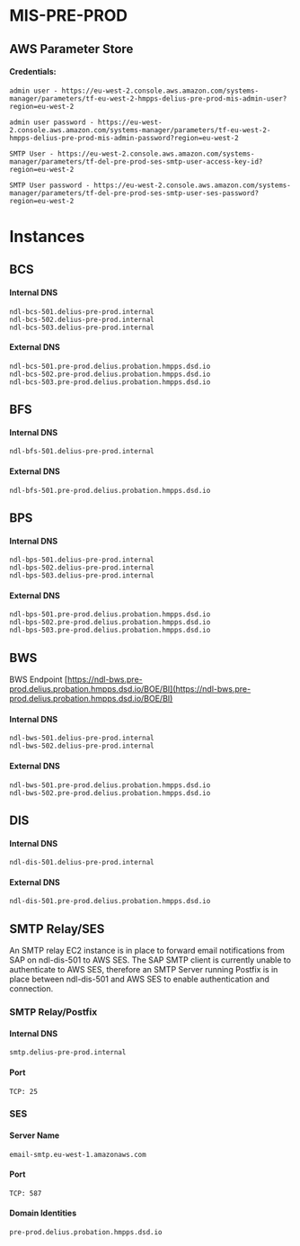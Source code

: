# MIS-PRE-PROD


## AWS Parameter Store

#### Credentials:

```
admin user - https://eu-west-2.console.aws.amazon.com/systems-manager/parameters/tf-eu-west-2-hmpps-delius-pre-prod-mis-admin-user?region=eu-west-2

admin user password - https://eu-west-2.console.aws.amazon.com/systems-manager/parameters/tf-eu-west-2-hmpps-delius-pre-prod-mis-admin-password?region=eu-west-2

SMTP User - https://eu-west-2.console.aws.amazon.com/systems-manager/parameters/tf-del-pre-prod-ses-smtp-user-access-key-id?region=eu-west-2

SMTP User password - https://eu-west-2.console.aws.amazon.com/systems-manager/parameters/tf-del-pre-prod-ses-smtp-user-ses-password?region=eu-west-2
```

# Instances

## BCS

#### Internal DNS  


```
ndl-bcs-501.delius-pre-prod.internal
ndl-bcs-502.delius-pre-prod.internal
ndl-bcs-503.delius-pre-prod.internal
```

#### External DNS  

```
ndl-bcs-501.pre-prod.delius.probation.hmpps.dsd.io
ndl-bcs-502.pre-prod.delius.probation.hmpps.dsd.io
ndl-bcs-503.pre-prod.delius.probation.hmpps.dsd.io
```
## BFS

#### Internal DNS  

```
ndl-bfs-501.delius-pre-prod.internal
```

#### External DNS  

```
ndl-bfs-501.pre-prod.delius.probation.hmpps.dsd.io
```
## BPS
#### Internal DNS  


```
ndl-bps-501.delius-pre-prod.internal
ndl-bps-502.delius-pre-prod.internal
ndl-bps-503.delius-pre-prod.internal

```

#### External DNS  

```
ndl-bps-501.pre-prod.delius.probation.hmpps.dsd.io
ndl-bps-502.pre-prod.delius.probation.hmpps.dsd.io
ndl-bps-503.pre-prod.delius.probation.hmpps.dsd.io
```
## BWS
BWS Endpoint [https://ndl-bws.pre-prod.delius.probation.hmpps.dsd.io/BOE/BI](https://ndl-bws.pre-prod.delius.probation.hmpps.dsd.io/BOE/BI)

#### Internal DNS  


```
ndl-bws-501.delius-pre-prod.internal
ndl-bws-502.delius-pre-prod.internal
```

#### External DNS  

```
ndl-bws-501.pre-prod.delius.probation.hmpps.dsd.io
ndl-bws-502.pre-prod.delius.probation.hmpps.dsd.io
```
## DIS
#### Internal DNS  


```
ndl-dis-501.delius-pre-prod.internal
```

#### External DNS  

```
ndl-dis-501.pre-prod.delius.probation.hmpps.dsd.io
```

## SMTP Relay/SES
An SMTP relay EC2 instance is in place to forward email notifications from SAP on ndl-dis-501 to AWS SES. The SAP SMTP client is currently unable to authenticate to AWS SES, therefore an SMTP Server running Postfix is in place between ndl-dis-501 and AWS SES to enable authentication and connection.

### SMTP Relay/Postfix
#### Internal DNS
```
smtp.delius-pre-prod.internal
```
#### Port
```
TCP: 25
```


### SES
#### Server Name
```
email-smtp.eu-west-1.amazonaws.com
```
#### Port
```
TCP: 587
```

#### Domain Identities
```
pre-prod.delius.probation.hmpps.dsd.io
```
